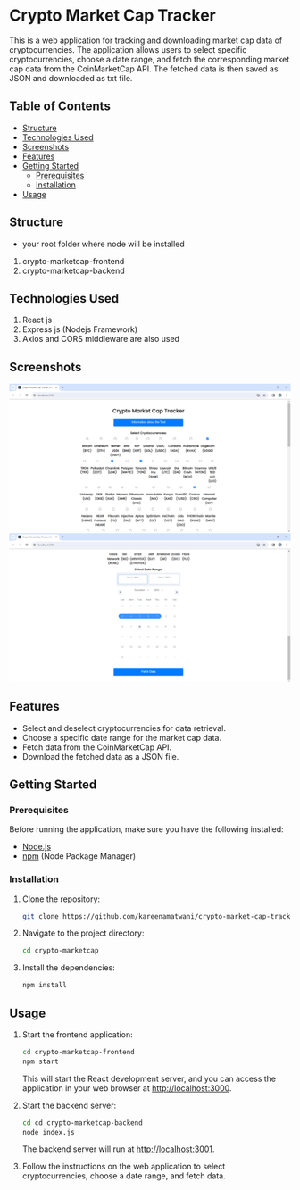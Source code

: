 # Crypto Market Cap Tracker

This is a web application for tracking and downloading market cap data of cryptocurrencies. The application allows users to select specific cryptocurrencies, choose a date range, and fetch the corresponding market cap data from the CoinMarketCap API. The fetched data is then saved as JSON and downloaded as txt file.


## Table of Contents

- [Structure](#structure)
- [Technologies Used](#technologies-used)
- [Screenshots](#screenshots)
- [Features](#features)
- [Getting Started](#getting-started)
  - [Prerequisites](#prerequisites)
  - [Installation](#installation)
- [Usage](#usage)

## Structure
- your root folder where node will be installed 
1. crypto-marketcap-frontend
2. crypto-marketcap-backend

## Technologies Used
1. React js
2. Express js (Nodejs Framework)
3. Axios and CORS middleware are also used
   
## Screenshots
![Screenshot 1](./crypto-marketcap-frontend/image1.png)
![Screenshot 2](./crypto-marketcap-frontend/image2.png)

## Features

- Select and deselect cryptocurrencies for data retrieval.
- Choose a specific date range for the market cap data.
- Fetch data from the CoinMarketCap API.
- Download the fetched data as a JSON file.

## Getting Started

### Prerequisites

Before running the application, make sure you have the following installed:

- [Node.js](https://nodejs.org/)
- [npm](https://www.npmjs.com/) (Node Package Manager)

### Installation

1. Clone the repository:

   ```bash
   git clone https://github.com/kareenamatwani/crypto-market-cap-tracker.git
   ```

2. Navigate to the project directory:

   ```bash
   cd crypto-marketcap
   ```

3. Install the dependencies:

   ```bash
   npm install
   ```

## Usage

1. Start the frontend application:

   ```bash
   cd crypto-marketcap-frontend
   npm start
   ```

   This will start the React development server, and you can access the application in your web browser at [http://localhost:3000](http://localhost:3000).

2. Start the backend server:

   ```bash
   cd cd crypto-marketcap-backend
   node index.js
   ```

   The backend server will run at [http://localhost:3001](http://localhost:3001).

3. Follow the instructions on the web application to select cryptocurrencies, choose a date range, and fetch data.
